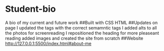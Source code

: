 # Student-bio
A bio of my current and future work
##Built with
CSS
HTML
##Updates on page
I updated the
tags with the correct semamntic tags
I added alts to all the photos for screenreading
I repositioned the heading for more pleaseant reading
added images and created the site from scratch
##Website
http://127.0.0.1:5500/index.html#about-me
